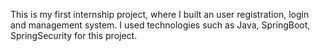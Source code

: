This is my first internship project, where I built an user registration, login and management system. I used technologies such as Java, SpringBoot, SpringSecurity for this project.
